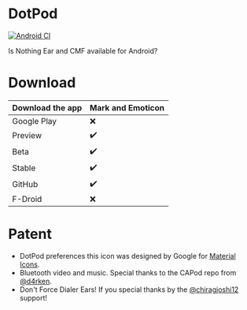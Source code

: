 # DotPod
[![Android CI](https://github.com/NurMi-io/DotPod/actions/workflows/android.yml/badge.svg)](https://github.com/NurMi-io/DotPod/actions/workflows/code-checks.yml)

Is Nothing Ear and CMF available for Android?
# Download
| Download the app | Mark and Emoticon          |
| ------- | ------------------ |
| Google Play   | :x: |
| Preview    | :heavy_check_mark: |
| Beta   | :heavy_check_mark:                |
| Stable   | :heavy_check_mark:                |
| GitHub   | :heavy_check_mark:                |
| F-Droid   | :x: |
# Patent
* DotPod preferences this icon was designed by Google for [Material Icons](https://pictogrammers.com/library/mdi/).
* Bluetooth video and music. Special thanks to the CAPod repo from [@d4rken](https://github.com/d4rken).
* Don't Force Dialer Ears! If you special thanks by the [@chiragjoshi12](https://github.com/chiragjoshi12) support!
